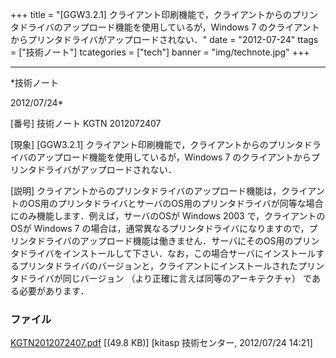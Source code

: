 ﻿+++
title = "[GGW3.2.1] クライアント印刷機能で，クライアントからのプリンタドライバのアップロード機能を使用しているが，Windows 7 のクライアントからプリンタドライバがアップロードされない．"
date = "2012-07-24"
ttags = ["技術ノート"]
tcategories = ["tech"]
banner = "img/technote.jpg"
+++

-----------------------------------------------------------------------------------------------------------------------------

*技術ノート

2012/07/24*


[番号]
技術ノート KGTN 2012072407

[現象]
[GGW3.2.1]
クライアント印刷機能で，クライアントからのプリンタドライバのアップロード機能を使用しているが，Windows
7 のクライアントからプリンタドライバがアップロードされない．

[説明]
クライアントからのプリンタドライバのアップロード機能は，クライアントのOS用のプリンタドライバとサーバのOS用のプリンタドライバが同等な場合にのみ機能します．例えば，サーバのOSが
Windows 2003 で，クライアントのOSが Windows 7
の場合は，通常異なるプリンタドライバになりますので，プリンタドライバのアップロード機能は働きません．サーバにそのOS用のプリンタドライバをインストールして下さい．なお，この場合サーバにインストールするプリンタドライバのバージョンと，クライアントにインストールされたプリンタドライバが同じバージョン
（より正確に言えば同等のアーキテクチャ） である必要があります．


### ファイル

 
 


[KGTN2012072407.pdf](http://techreport.kitasp.net/attachments/download/959/KGTN2012072407.pdf)
 [(49.8 KB)] [kitasp 技術センター, 2012/07/24
14:21]


 


 

